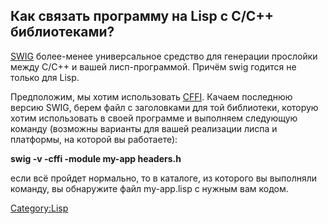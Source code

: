 ## Как связать программу на Lisp с C/C++ библиотеками?

[SWIG](http://www.swig.org/) более-менее универсальное средство для
генерации прослойки между C/C++ и вашей лисп-программой. Причём
swig годится не только для Lisp.

Предположим, мы хотим использовать
[CFFI](http://common-lisp.net/project/cffi/). Качаем последнюю версию
SWIG, берем файл с заголовками для той библиотеки, которую хотим
использовать в своей программе и выполняем следующую команду
(возможны варианты для вашей реализации лиспа и платформы, на которой
вы работаете):

**swig -v -cffi -module my-app headers.h**

если всё пройдет нормально, то в каталоге, из которого вы выполняли
команду, вы обнаружите файл my-app.lisp c нужным вам кодом.

[Category:Lisp](Category:Lisp)
